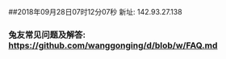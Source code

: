 ##2018年09月28日07时12分07秒 新址: 142.93.27.138
### 兔友常见问题及解答: https://github.com/wanggonging/d/blob/w/FAQ.md
